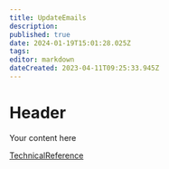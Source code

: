 ```yaml
---
title: UpdateEmails
description: 
published: true
date: 2024-01-19T15:01:28.025Z
tags: 
editor: markdown
dateCreated: 2023-04-11T09:25:33.945Z
---
```


# Header
Your content here

[TechnicalReference](/Apps/LicensePortal/UpdateEmails/TechnicalReference)